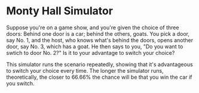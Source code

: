 # Monty Hall Simulator

Suppose you're on a game show, and you're given the choice of three doors: Behind one door is a car; behind the others, goats. You pick a door, say No. 1, and the host, who knows what's behind the doors, opens another door, say No. 3, which has a goat. He then says to you, "Do you want to swtich to door No. 2?" Is it to your advantage to switch your choice?

This simulator runs the scenario repeatedly, showing that it's advantageous to switch your choice every time. The longer the simulator runs, theoretically, the closer to 66.66% the chance will be that you win the car if you switch.

